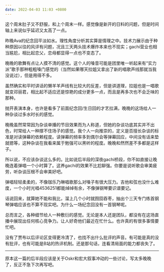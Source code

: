 ```yaml
---
date: 2022-04-03 11:03 +0800
---
```

<!-- more -->

这个周末肚子又不舒服，和上个周末一样。感觉像是新开的日料的问题，但是时间轴上来说似乎延迟又太高了一点。

昨晚Ava的纪念回平淡如水。理性角度分析其实算是情理之中。技术力展示由于种种原因以往的风评有问题，况且三天两头技术爆炸本来也不现实；gachi营业也相当尴尬，相比起恋父，恋母都显得一点也不变态了。

晚晚的歌舞有点让人摸不清的感觉。这个人的嗓音可能是团里唯一听起来有“实力派”歌手那种粗粗嗓门感觉的（当然如果哪天拉姐又拿出了新的唱歌声线那就当我没说过），但是用得不多。

虽然确实和平时讲话的懒羊羊声线有比较大的反差，但是讲道理，拉姐也是一唱歌就变邓丽君，相比起不适应还是惊艳的成分更多一点，而且是再多次也不会乏味的那种。

抛开表演本身，也许是看多了前面纪念回/生日回的才艺拉满，晚晚的这场给人一种杂谈过多水时长的感觉。

晚晚虽然常常因为杂谈单播的节目效果而为人称道，但她的杂谈功底其实并不出色，时常给人一种撑不住场子的感觉。我个人一向推崇的，定义是否擅长杂谈的标准是对读弹幕的依赖程度。读弹幕的频率多到偶尔会等弹幕回应，中间没有话来垫就摁等，这种杂谈在我看来属于勉强可以黑听的程度。晚晚和然然差不多都是这样子。

所以说，不应该杂谈这么多的。比如说后半段的深夜gachi桥段，你不如直接让晚晚连着弹唱一个小时算了。这养gachi的效果不比尬聊强。你要是说听歌会审美疲劳，听杂谈压根不会审美好吧。

弹唱轻轻柔柔的，不像珈乐乃琳唱歌那么对嗓子有很大压力。吉他和弦也没什么难度，一个小时光唱4536251都能绰绰有余，不像弹钢琴要识谱要记。

话说回来，就算她不能和我比，溜上几个小时就囫囵吞枣，抽出个三天专门练首钢琴弹唱应该也不算不现实吧。为什么一场纪念回没有一首钢琴呢。

总而言之，各种细节给人一种敷衍的感觉。无论是本人还是团队，都没有在这场直播中展现出任何核心竞争力。让人好奇他们最近在忙什么。也许真的有很多事情要忙吧。

没有了贾布以后评论区变得更冷清了，也找不出什么批评的声音。有可能是真的没有批评，也有可能是B站的热评机制。还是那句话，连看清局面的能力都丧失了。

----

原本这一篇的后半段应该是关于Oskr和宏大叙事冲动的一些讨论，写太多晚晚了，反正不急下次再写吧。
